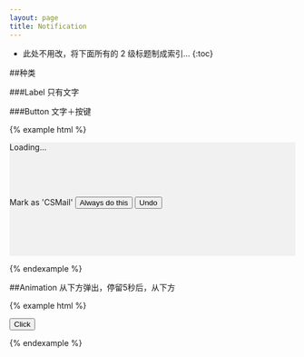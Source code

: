```yaml
---
layout: page
title: Notification
---
```


* 此处不用改，将下面所有的 2 级标题制成索引...
{:toc}

##种类

###Label
只有文字

###Button
文字＋按键

{% example html %}

<div style='height:200px;width:100%;background-color:#f1f1f1;'>
  <div class='mc-notification'>
    Loading...
  </div>

  <br><br><br>

  <div class='mc-notification'>
    Mark as 'CSMail' <button class='mc-button-link'>Always do this</button> <button class='mc-button-link'>Undo</button></div>
</div>

{% endexample %}

##Animation
从下方弹出，停留5秒后，从下方

{% example html %}
<script type="text/javascript" src="../bower_components/jquery/dist/jquery.js"></script>
<script type="text/javascript" src="../bower_components/toastr/toastr.min.js"></script>
<link rel="stylesheet" href="../bower_components/toastr/toastr.min.css">

<button class="btn btn-danger" href="click" id="shownotifi">Click</button>

<script type="text/javascript">
  toastr.options = {
    "closeButton": false,
    "debug": false,
    "toastClass": '',
    "positionClass": "",
    "messageClass": 'mc-notification-center',
    "containerId": null,
    "onclick": null,
    "showDuration": "300",
    "hideDuration": "1000",
    "timeOut": "5000",
    "extendedTimeOut": "1000",
    "showEasing": "swing",
    "hideEasing": "linear",
    "showMethod": "fadeIn",
    "hideMethod": "fadeOut",
    "iconClasses": {
      "error": '',
      "info": '',
      "success": '',
      "warning": ''
    }
  }

  $('#shownotifi').click(function () {
    console.log('chuangjianshibai');
    toastr.error('创建失败!');
  });
</script>

{% endexample %}